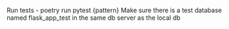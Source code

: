 Run tests - poetry run pytest {pattern}
Make sure there is a test database named flask_app_test in the same db server as the local db
